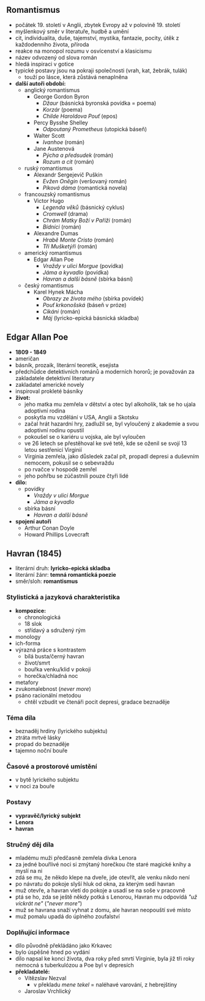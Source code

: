 ## Romantismus
- počátek 19. století v Anglii, zbytek Evropy až v polovině 19. století
- myšlenkový směr v literatuře, hudbě a umění
- cit, individualita, duše, tajemství, mystika, fantazie, pocity, útěk z každodenního života, příroda
- reakce na monopol rozumu v osvícenství a klasicismu
- název odvozený od slova román
- hledá inspiraci v gotice
-  typické postavy jsou na pokraji společnosti (vrah, kat, žebrák, tulák)
	- touží po lásce, která zůstává nenaplněna
- **další autoři období:**
	- anglický romantismus
		- George Gordon Byron
			- *Džaur* (básnická byronská povídka = poema)
			- *Korzár* (poema)
			- *Childe Haroldova Pouť* (epos)
		- Percy Bysshe Shelley
			- *Odpoutaný Prometheus* (utopická báseň)
		- Walter Scott
			- *Ivanhoe* (román)
		- Jane Austenová
			- *Pýcha a předsudek* (román)
			- *Rozum a cit* (román)
	- ruský romantismus
		- Alexandr Sergejevič Puškin
			- *Evžen Oněgin* (veršovaný román)
			- *Piková dáma* (romantická novela)
	- francouzský romantismus
		- Victor Hugo
			- *Legenda věků* (básnický cyklus)
			- *Cromwell* (drama)
			- *Chrám Matky Boží v Paříži* (román)
			- *Bídníci* (román)
		- Alexandre Dumas
			- *Hrabě Monte Cristo* (román)
			- *Tři Mušketýři* (román)
	- americký romantismus
		- Edgar Allan Poe
			- *Vraždy v ulici Morgue* (povídka)
			- *Jáma a kyvadlo* (povídka)
			- *Havran a další básně* (sbírka básní)
	- český romantismus
		- Karel Hynek Mácha
			- *Obrazy ze života mého* (sbírka povídek)
			- *Pouť krkonošská* (báseň v próze)
			- *Cikáni* (román)
			- *Máj* (lyricko-epická básnická skladba)
## Edgar Allan Poe
- **1809 - 1849**
- američan
- básník, prozaik, literární teoretik, esejista
- předchůdce detektivních románů a moderních hororů; je považován za zakladatele detektivní literatury
- zakladatel americké novely
- inspiroval prokleté básníky
- **život:**
	- jeho matka mu zemřela v dětství a otec byl alkoholik, tak se ho ujala adoptivní rodina
	- poskytla mu vzdělání v USA, Anglii a Skotsku
	- začal hrát hazardní hry, zadlužil se, byl vyloučený z akademie a svou adoptivní rodinu opustil
	- pokoušel se o kariéru u vojska, ale byl vyloučen
	- ve 26 letech se přestěhoval ke své tetě, kde se oženil se svojí 13 letou sestřenicí Virginií
	- Virginia zemřela, jako důsledek začal pít, propadl depresi a duševním nemocem, pokusil se o sebevraždu
	- po rvačce v hospodě zemřel
	- jeho pohřbu se zúčastnili pouze čtyři lidé
- **dílo:**
	- povídky
		- *Vraždy v ulici Morgue*
		- *Jáma a kyvadlo*
	- sbírka básní
		- *Havran a další básně*
- **spojení autoři**
	- Arthur Conan Doyle
	- Howard Phillips Lovecraft
## Havran (1845)
- literární druh: **lyricko-epická skladba**
- literární žánr: **temná romantická poezie**
- směr/sloh: **romantismus**
### Stylistická a jazyková charakteristika
- **kompozice:**
	- chronologická
	- 18 slok
	- střídavý a sdružený rým
- monology
- ich-forma
- výrazná práce s kontrastem
	- bílá busta/černý havran
	- život/smrt
	- bouřka venku/klid v pokoji
	- horečka/chladná noc
- metafory
- zvukomalebnost (*never more*)
- psáno racionální metodou
	- chtěl vzbudit ve čtenáři pocit depresi, gradace beznaděje
### Téma díla
- beznaděj hrdiny (lyrického subjektu)
- ztráta mrtvé lásky
- propad do beznaděje
- tajemno noční bouře
### Časové a prostorové umístění
- v bytě lyrického subjektu
- v noci za bouře
### Postavy
- **vypravěč/lyrický subjekt**
- **Lenora**
- **havran**
### Stručný děj díla
- mladému muži předčasně zemřela dívka Lenora
- za jedné bouřlivé noci si zmýtaný horečkou čte staré magické knihy a myslí na ni
- zdá se mu, že někdo klepe na dveře, jde otevřít, ale venku nikdo není
- po návratu do pokoje slyší hluk od okna, za kterým sedí havran
- muž otevře, a havran vletí do pokoje a usadí se na soše v pracovně
- ptá se ho, zda se ještě někdy potká s Lenorou, Havran mu odpovídá *"už víckrát ne"* (*"never more"*)
- muž se havrana snaží vyhnat z domu, ale havran neopouští své místo
- muž pomalu upadá do úplného zoufalství
### Doplňující informace
- dílo původně překládáno jako Krkavec
- bylo úspěšné hned po vydání
- dílo napsal ke konci života, dva roky před smrtí Virginie, byla již tři roky nemocná s tuberkulózou a Poe byl v depresích
- **překladatelé:**
	- Vítězslav Nezval
		- v překladu *mene tekel* = naléhavé varování, z hebrejštiny
	- Jaroslav Vrchlický